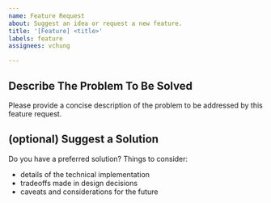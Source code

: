 ```yaml
---
name: Feature Request
about: Suggest an idea or request a new feature.
title: '[Feature] <title>'
labels: feature
assignees: vchung

---
```


## Describe The Problem To Be Solved
Please provide a concise description of the problem to be addressed
by this feature request.

## (optional) Suggest a Solution
Do you have a preferred solution? Things to consider:
  * details of the technical implementation
  * tradeoffs made in design decisions
  * caveats and considerations for the future
